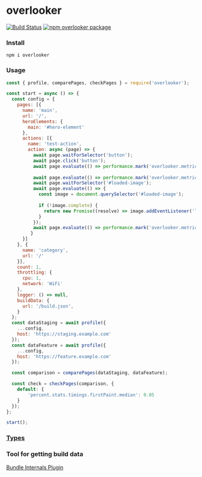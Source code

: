 # overlooker

[![Build Status](https://travis-ci.com/pyatyispyatil/overlooker.svg?branch=master)](https://travis-ci.com/pyatyispyatil/overlooker) [![npm overlooker package](https://img.shields.io/npm/v/overlooker)](https://www.npmjs.com/package/overlooker)

### Install
```
npm i overlooker
```

### Usage
```js
const { profile, comparePages, checkPages } = require('overlooker');

const start = async () => {
  const config = {
    pages: [{
      name: 'main',
      url: '/',
      heroElements: {
        main: '#hero-element'
      },
      actions: [{
        name: 'test-action',
        action: async (page) => {
          await page.waitForSelector('button');
          await page.click('button');
          await page.evaluate(() => performance.mark('overlooker.metrics.timing:main-button.click'));
   
          await page.evaluate(() => performance.mark('overlooker.metrics.duration.start:image-loading'));
          await page.waitForSelector('#loaded-image');
          await page.evaluate(() => {
            const image = document.querySelector('#loaded-image');
   
            if (!image.complete) {
              return new Promise((resolve) => image.addEventListener('load', resolve));
            }
          });
          await page.evaluate(() => performance.mark('overlooker.metrics.duration.end:image-loading'));
         }
      }]
    }, {
      name: 'category',
      url: '/'
    }],
    count: 1,
    throttling: {
      cpu: 1,
      network: 'WiFi'
    },
    logger: () => null,
    buildData: {
      url: '/build.json',
    }
  };
  const dataStaging = await profile({
    ...config,
    host: 'https://staging.example.com'
  });
  const dataFeature = await profile({
    ...config,
    host: 'https://feature.example.com'
  });

  const comparison = comparePages(dataStaging, dataFeature);

  const check = checkPages(comparison, {
    default: {
        'percent.stats.timings.firstPaint.median': 0.05
    }
  });
};

start();
```

### [Types](https://github.com/pyatyispyatil/overlooker/blob/master/src/types.d.ts)

### Tool for getting build data
[Bundle Internals Plugin](https://github.com/smelukov/bundle-internals)
